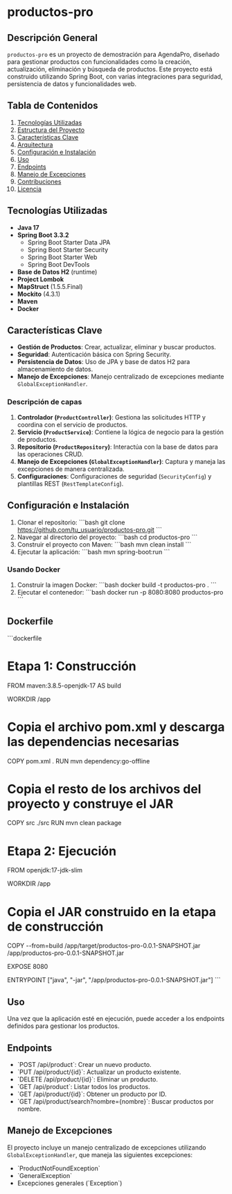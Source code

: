 
# productos-pro

## Descripción General
`productos-pro` es un proyecto de demostración para AgendaPro, diseñado para gestionar productos con funcionalidades como la creación, actualización, eliminación y búsqueda de productos. Este proyecto está construido utilizando Spring Boot, con varias integraciones para seguridad, persistencia de datos y funcionalidades web.

## Tabla de Contenidos
1. [Tecnologías Utilizadas](#tecnologías-utilizadas)
2. [Estructura del Proyecto](#estructura-del-proyecto)
3. [Características Clave](#características-clave)
4. [Arquitectura](#arquitectura)
5. [Configuración e Instalación](#configuración-e-instalación)
6. [Uso](#uso)
7. [Endpoints](#endpoints)
8. [Manejo de Excepciones](#manejo-de-excepciones)
9. [Contribuciones](#contribuciones)
10. [Licencia](#licencia)

## Tecnologías Utilizadas
- **Java 17**
- **Spring Boot 3.3.2**
  - Spring Boot Starter Data JPA
  - Spring Boot Starter Security
  - Spring Boot Starter Web
  - Spring Boot DevTools
- **Base de Datos H2** (runtime)
- **Project Lombok**
- **MapStruct** (1.5.5.Final)
- **Mockito** (4.3.1)
- **Maven**
- **Docker**


## Características Clave
- **Gestión de Productos**: Crear, actualizar, eliminar y buscar productos.
- **Seguridad**: Autenticación básica con Spring Security.
- **Persistencia de Datos**: Uso de JPA y base de datos H2 para almacenamiento de datos.
- **Manejo de Excepciones**: Manejo centralizado de excepciones mediante `GlobalExceptionHandler`.


### Descripción de capas
1. **Controlador (`ProductController`)**: Gestiona las solicitudes HTTP y coordina con el servicio de productos.
2. **Servicio (`ProductService`)**: Contiene la lógica de negocio para la gestión de productos.
3. **Repositorio (`ProductRepository`)**: Interactúa con la base de datos para las operaciones CRUD.
4. **Manejo de Excepciones (`GlobalExceptionHandler`)**: Captura y maneja las excepciones de manera centralizada.
5. **Configuraciones**: Configuraciones de seguridad (`SecurityConfig`) y plantillas REST (`RestTemplateConfig`).

## Configuración e Instalación
1. Clonar el repositorio:
    \`\`\`bash
    git clone https://github.com/tu_usuario/productos-pro.git
    \`\`\`
2. Navegar al directorio del proyecto:
    \`\`\`bash
    cd productos-pro
    \`\`\`
3. Construir el proyecto con Maven:
    \`\`\`bash
    mvn clean install
    \`\`\`
4. Ejecutar la aplicación:
    \`\`\`bash
    mvn spring-boot:run
    \`\`\`

### Usando Docker
1. Construir la imagen Docker:
    \`\`\`bash
    docker build -t productos-pro .
    \`\`\`
2. Ejecutar el contenedor:
    \`\`\`bash
    docker run -p 8080:8080 productos-pro
    \`\`\`

## Dockerfile
\`\`\`dockerfile
# Etapa 1: Construcción
FROM maven:3.8.5-openjdk-17 AS build

WORKDIR /app

# Copia el archivo pom.xml y descarga las dependencias necesarias
COPY pom.xml .
RUN mvn dependency:go-offline

# Copia el resto de los archivos del proyecto y construye el JAR
COPY src ./src
RUN mvn clean package

# Etapa 2: Ejecución
FROM openjdk:17-jdk-slim

WORKDIR /app

# Copia el JAR construido en la etapa de construcción
COPY --from=build /app/target/productos-pro-0.0.1-SNAPSHOT.jar /app/productos-pro-0.0.1-SNAPSHOT.jar

EXPOSE 8080

ENTRYPOINT ["java", "-jar", "/app/productos-pro-0.0.1-SNAPSHOT.jar"]
\`\`\`

## Uso
Una vez que la aplicación esté en ejecución, puede acceder a los endpoints definidos para gestionar los productos.

## Endpoints
- \`POST /api/product\`: Crear un nuevo producto.
- \`PUT /api/product/{id}\`: Actualizar un producto existente.
- \`DELETE /api/product/{id}\`: Eliminar un producto.
- \`GET /api/product\`: Listar todos los productos.
- \`GET /api/product/{id}\`: Obtener un producto por ID.
- \`GET /api/product/search?nombre={nombre}\`: Buscar productos por nombre.

## Manejo de Excepciones
El proyecto incluye un manejo centralizado de excepciones utilizando `GlobalExceptionHandler`, que maneja las siguientes excepciones:
- \`ProductNotFoundException\`
- \`GeneralException\`
- Excepciones generales (\`Exception\`)

